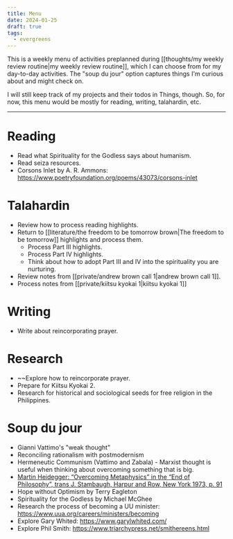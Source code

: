 ```yaml
---
title: Menu
date: 2024-01-25
draft: true
tags:
  - evergreens
---
```

This is a weekly menu of activities preplanned during [[thoughts/my weekly review routine|my weekly review routine]], which I can choose from for my day-to-day activities. The "soup du jour" option captures things I'm curious about and might check on.

I will still keep track of my projects and their todos in Things, though. So, for now, this menu would be mostly for reading, writing, talahardin, etc.
***
# Reading
- Read what Spirituality for the Godless says about humanism.
- Read seiza resources.
- Corsons Inlet by A. R. Ammons: https://www.poetryfoundation.org/poems/43073/corsons-inlet

# Talahardin
- Review how to process reading highlights.
- Return to [[literature/the freedom to be tomorrow brown|The freedom to be tomorrow]] highlights and process them.
	- Process Part III highlights.
	- Process Part IV highlights.
	- Think about how to adopt Part III and IV into the spirituality you are nurturing.
- Review notes from [[private/andrew brown call 1|andrew brown call 1]].
- Process notes from [[private/kiitsu kyokai 1|kiitsu kyokai 1]]

# Writing
- Write about reincorporating prayer.

# Research
- ~~Explore how to reincorporate prayer.
- Prepare for Kiitsu Kyokai 2.
- Research for historical and sociological seeds for free religion in the Philippines.

# Soup du jour
- Gianni Vattimo's "weak thought"
- Reconciling rationalism with postmodernism
- Hermeneutic Communism (Vattimo and Zabala) - Marxist thought is useful when thinking about overcoming something that is big.
- [Martin Heidegger: “Overcoming Metaphysics” in the “End of Philosophy”, trans J. Stambaugh, Harpur and Row, New York 1973, p. 91](https://www.google.co.uk/books/edition/The_End_of_Philosophy/g6zu4kkQ9kYC?hl=en)
- Hope without Optimism by Terry Eagleton
- Spirituality for the Godless by Michael McGhee
- Research the process of becoming a UU minister: https://www.uua.org/careers/ministers/becoming
- Explore Gary Whited: https://www.garylwhited.com/
- Explore Phil Smith: https://www.triarchypress.net/smithereens.html